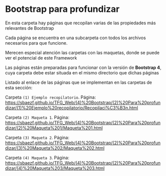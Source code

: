 ﻿# Bootstrap para profundizar
En esta carpeta hay páginas que recopilan varias de las propiedades más relevantes de Bootstrap

Cada página se encuentra en una subcarpeta con todos los archivos necesarios para que funcione.

Merecen especial atención las carpetas con las maquetas, donde se puede ver el potencial de este Framework

Las páginas están preparadas para funcionar con la versión de **Bootstrap 4**, cuya carpeta debe estar situada en el mismo directorio que dichas páginas

Listado al enlace de las páginas que se implementan en las carpetas de esta sección:

Carpeta `(1) Ejemplo recopilatorio`. Página: https://sbaezf.github.io/TFG_Web/(4)%20Bootstrap/(2)%20Para%20profundizar/(1)%20Ejemplo%20recopilatorio/Recopilaci%C3%B3n.html

Carpeta `(2) Maqueta 1`. Página: https://sbaezf.github.io/TFG_Web/(4)%20Bootstrap/(2)%20Para%20profundizar/(2)%20Maqueta%201/Maqueta%201.html			 

Carpeta `(3) Maqueta 2`. Página: https://sbaezf.github.io/TFG_Web/(4)%20Bootstrap/(2)%20Para%20profundizar/(3)%20Maqueta%202/Maqueta%202.html			

Carpeta `(4) Maqueta 3`. Página: https://sbaezf.github.io/TFG_Web/(4)%20Bootstrap/(2)%20Para%20profundizar/(4)%20Maqueta%203/Maqueta%203.html
